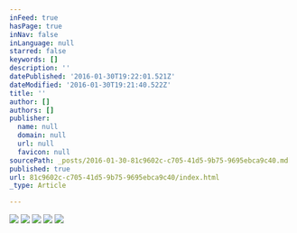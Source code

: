 ```yaml
---
inFeed: true
hasPage: true
inNav: false
inLanguage: null
starred: false
keywords: []
description: ''
datePublished: '2016-01-30T19:22:01.521Z'
dateModified: '2016-01-30T19:21:40.522Z'
title: ''
author: []
authors: []
publisher:
  name: null
  domain: null
  url: null
  favicon: null
sourcePath: _posts/2016-01-30-81c9602c-c705-41d5-9b75-9695ebca9c40.md
published: true
url: 81c9602c-c705-41d5-9b75-9695ebca9c40/index.html
_type: Article

---
```

![](https://the-grid-user-content.s3-us-west-2.amazonaws.com/27aa20c5-6218-4bde-b211-cc2a306e0508.JPG)
![](https://the-grid-user-content.s3-us-west-2.amazonaws.com/35a08d84-deb5-4732-b3e5-b1fe2cf9f7e5.JPG)
![](https://the-grid-user-content.s3-us-west-2.amazonaws.com/8e7031a4-7d3b-4433-a314-e070ea32f506.JPG)
![](https://the-grid-user-content.s3-us-west-2.amazonaws.com/795d5c5f-ee29-40dc-afdf-a158e94c4ab6.JPG)
![](https://the-grid-user-content.s3-us-west-2.amazonaws.com/8619460e-9912-4c84-aaed-38d126010c6b.JPG)